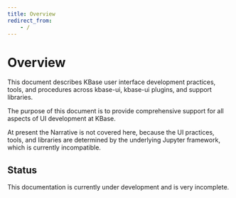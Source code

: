 ```yaml
---
title: Overview
redirect_from:
    - /
---
```


# Overview

This document describes KBase user interface development practices, tools, and procedures across kbase-ui, kbase-ui plugins, and support libraries.

The purpose of this document is to provide comprehensive support for all aspects of UI development at KBase.

At present the Narrative is not covered here, because the UI practices, tools, and libraries are determined by the underlying Jupyter framework, which is currently incompatible.


## Status

This documentation is currently under development and is very incomplete.
